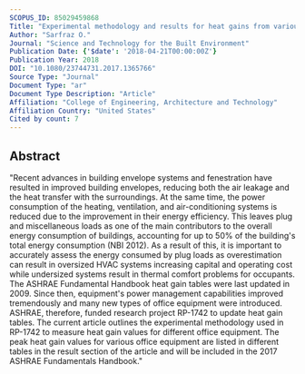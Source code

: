 ```yaml
---
SCOPUS_ID: 85029459868
Title: "Experimental methodology and results for heat gains from various office equipment (ASHRAE RP-1742)"
Author: "Sarfraz O."
Journal: "Science and Technology for the Built Environment"
Publication Date: {'$date': '2018-04-21T00:00:00Z'}
Publication Year: 2018
DOI: "10.1080/23744731.2017.1365766"
Source Type: "Journal"
Document Type: "ar"
Document Type Description: "Article"
Affiliation: "College of Engineering, Architecture and Technology"
Affiliation Country: "United States"
Cited by count: 7
---
```


## Abstract
"Recent advances in building envelope systems and fenestration have resulted in improved building envelopes, reducing both the air leakage and the heat transfer with the surroundings. At the same time, the power consumption of the heating, ventilation, and air-conditioning systems is reduced due to the improvement in their energy efficiency. This leaves plug and miscellaneous loads as one of the main contributors to the overall energy consumption of buildings, accounting for up to 50% of the building's total energy consumption (NBI 2012). As a result of this, it is important to accurately assess the energy consumed by plug loads as overestimation can result in oversized HVAC systems increasing capital and operating cost while undersized systems result in thermal comfort problems for occupants. The ASHRAE Fundamental Handbook heat gain tables were last updated in 2009. Since then, equipment's power management capabilities improved tremendously and many new types of office equipment were introduced. ASHRAE, therefore, funded research project RP-1742 to update heat gain tables. The current article outlines the experimental methodology used in RP-1742 to measure heat gain values for different office equipment. The peak heat gain values for various office equipment are listed in different tables in the result section of the article and will be included in the 2017 ASHRAE Fundamentals Handbook."
